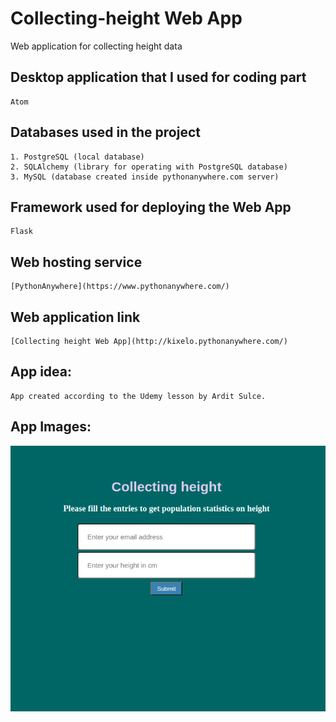 # Collecting-height Web App
Web application for collecting height data

## Desktop application that I used for coding part
```
Atom
```

## Databases used in the project
```
1. PostgreSQL (local database)
2. SQLAlchemy (library for operating with PostgreSQL database)
3. MySQL (database created inside pythonanywhere.com server)
```

## Framework used for deploying the Web App
```
Flask
```

## Web hosting service
```
[PythonAnywhere](https://www.pythonanywhere.com/)
```

## Web application link
```
[Collecting height Web App](http://kixelo.pythonanywhere.com/)
```

## App idea:
```
App created according to the Udemy lesson by Ardit Sulce.
```
## App Images:
<img src="images/pythonanywhere.png" />
